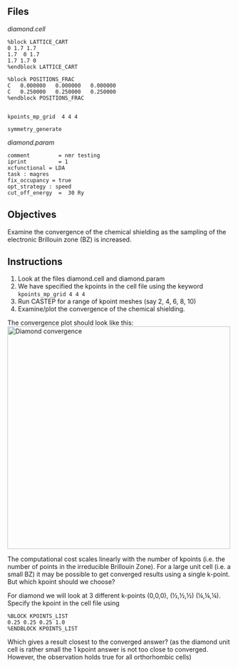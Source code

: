 ## Files

*diamond.cell*

```
%block LATTICE_CART
0 1.7 1.7
1.7  0 1.7
1.7 1.7 0
%endblock LATTICE_CART

%block POSITIONS_FRAC
C   0.000000   0.000000   0.000000
C   0.250000   0.250000   0.250000
%endblock POSITIONS_FRAC


kpoints_mp_grid  4 4 4

symmetry_generate
```
*diamond.param*

```
comment         = nmr testing
iprint          = 1
xcfunctional = LDA
task : magres
fix_occupancy = true
opt_strategy : speed
cut_off_energy  =  30 Ry
```

## Objectives

Examine the convergence of the chemical shielding as the sampling of the electronic Brillouin zone (BZ) is increased.

## Instructions

1. Look at the files diamond.cell and diamond.param
2. We have specified the kpoints in the cell file using the keyword
`kpoints_mp_grid 4 4 4`
3. Run CASTEP for a range of kpoint meshes (say 2, 4, 6, 8, 10)
4. Examine/plot the convergence of the chemical shielding.

  The convergence plot should look like this:
  <br>
  <img alt = "Diamond convergence" src = "../../img/diamond_convergence.png" width="500"/>

The computational cost scales linearly with the number of kpoints (i.e. the number of points in the irreducible Brillouin Zone). For a large unit cell (i.e. a small BZ) it may be possible to get converged results using a single k-point. But which kpoint should we choose?

For diamond we will look at 3 different k-points (0,0,0), (½,½,½) (¼,¼,¼). Specify the kpoint in the cell file using
```
%BLOCK KPOINTS_LIST
0.25 0.25 0.25 1.0
%ENDBLOCK KPOINTS_LIST
```
Which gives a result closest to the converged answer?
(as the diamond unit cell is rather small the 1 kpoint answer is not too close to converged. However, the observation holds true for all orthorhombic cells)
